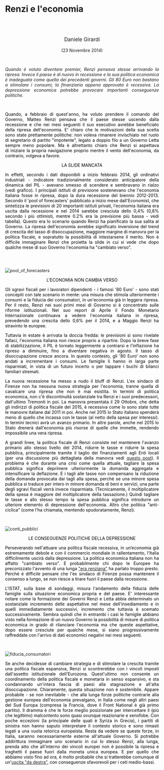 <header class="entry-header">
<tr style="height: 21px;">
<td style="width: 7.93057%; height: 40px;"></td>
<td style="width: 83.6431%; height: 40px;"><header class="entry-header">
<h1 class="entry-title" style="text-align: justify;"></h1>
<h1 class="entry-title" style="text-align: justify;">Renzi e l'economia</h1>
</header>
<div class="entry-content">
<div class="page" title="Page 1">
<div class="layoutArea">
<div class="column">
<div class="page" title="Page 1">
<div class="layoutArea">
<div class="column">
<div class="page" title="Page 2">
<div class="layoutArea">
<div class="column">
<div class="page" title="Page 2">
<div class="layoutArea">
<div class="column">
<div class="page" title="Page 2">
<div class="layoutArea">
<div class="column">
<div class="page" title="Page 2">
<div class="layoutArea">
<div class="column">
<div class="page" title="Page 3">
<div class="page" title="Page 3">
<div class="layoutArea">
<div class="column">
<div class="page" title="Page 3">
<div class="layoutArea">
<div class="column">
<span style="font-size: larger;">
<p>Daniele Girardi</p>
  </span>
<p>(23 Novembre 2014)</p>

<p> </p>

<p style="text-align: justify;"><em>Quando è voluto diventare premier, Renzi pensava stesse arrivando la ripresa. Invece il paese è di nuovo in recessione e la sua politica economica è inadeguata come quella dei precedenti governi. Gli 80 Euro non bastano a stimolare i consumi; la finanziaria appena approvata è recessiva. La depressione economica potrebbe provocare importanti conseguenze politiche.</em></p>
&nbsp;
<p style="text-align: justify;"><span style="color: #000000;">Quando, a febbraio di quest'anno, ha voluto prendere il comando del Governo, Matteo Renzi pensava che il paese&nbsp;stesse uscendo dalla recessione e che nei mesi seguenti il suo esecutivo&nbsp;avrebbe beneficiato della ripresa dell'economia. E' chiaro che le motivazioni&nbsp;della sua scelta sono state prettamente politiche: non voleva rimanere invischiato nel ruolo di segretario di partito "impotente", legato a doppio filo a un Governo Letta sempre meno popolare. Ma è&nbsp;altrettanto chiaro che Renzi si aspettava di&nbsp;iniziare la propria navigazione proprio mentre il vento dell'economia, da contrario, volgeva a favore.</span></p>
<span style="color: #000000;">LA SLIDE MANCATA</span>
<p style="text-align: justify;"><span style="color: #000000;">In effetti, secondo&nbsp;i dati disponibili a inizio febbraio 2014, gli ordinativi industriali&nbsp;- indicatore tradizionalmente considerato anticipatore della dinamica del PIL -&nbsp;avevano smesso di scendere e sembravano in rialzo (vedi grafico). I principali istituti di previsione&nbsp;sostenevano che l'economia italiana fosse&nbsp;in&nbsp;ripresa, dopo la dura recessione del biennio 2012-2013. Secondo il 'pool of forecasters' pubblicato a inizio mese dall'Economist, che sintetizza le previsioni di 20 importanti istituti privati, l'economia italiana era uscita dalla recessione e nel 2014 sarebbe cresciuta dello 0,4% (0,8% secondo i più ottimisti, mentre 0.2% era la previsione più bassa - vedi tabella). Questo era lo scenario quando Renzi ha&nbsp;pianificato la sua salita al Governo. La ripresa dell'economia avrebbe significato&nbsp;inversione del trend di crescita del tasso di disoccupazione, maggiore margine di manovra per la politica fiscale, e sopratutto la possibilità di intestarsene il merito. Non è difficile immaginare Renzi che proietta&nbsp;la slide in cui si vede che dopo qualche mese di suo Governo l'economia ha "cambiato verso".</span></p>
&nbsp;
<p style="text-align: justify;"><img src="https://danielegirardi.github.io/posts/renzi_economia_fig1.jpg" alt=""></p>
<p style="text-align: justify;"><img src="https://danielegirardi.github.io/posts/renzi_economia_fig2.png" alt="pool_of_forecasters"></p>

<span style="color: #000000;">L'ECONOMIA NON CAMBIA VERSO</span>
<p style="text-align: justify;"><span style="color: #000000;">Gli sgravi fiscali per i lavoratori dipendenti - i famosi '80 Euro' - sono stati concepiti con tale scenario in mente: una misura che stimola ulteriormente i consumi e la fiducia dei consumatori, in un'economia già in leggera ripresa. Per il resto, Renzi nei suoi primi mesi di Governo si è concentrato sulle riforme istituzionali. Nel suo report di Aprile il Fondo Monetario Internazionale continuava a vedere l'economia italiana in ripresa, prevedendo una crescita dello 0,6% per il 2014,&nbsp;e a Maggio Renzi ha stravinto le europee.</span></p>
<p style="text-align: justify;"><span style="color: #000000;">Tuttavia in estate è arrivata la doccia fredda: le previsioni si sono rivelate fallaci, l'economia italiana non riesce proprio a ripartire. Dopo la breve fase di stabilizzazione, il PIL è tornato leggermente a contrarsi e l'inflazione ha ripreso&nbsp;a diminuire, fino a diventare negativa in agosto. Il tasso di disoccupazione cresce ancora. In questo contesto, gli '80 Euro' non sono andati a incrementare i consumi. Le famiglie li hanno in larga parte risparmiati, in vista di un futuro incerto o per tappare i buchi di bilanci familiari stremati.</span></p>
<p style="text-align: justify;"><span style="color: #000000;">La nuova recessione ha messo a nudo il bluff di Renzi. L'ex sindaco di Firenze non ha nessuna nuova strategia per l'economia, tranne quella di cavalcare una ripresa che non è mai esistita. In termini di politica economica, non c'è discontinuità sostanziale&nbsp;tra&nbsp;Renzi e i suoi predecessori, dall'ultimo Tremonti in poi. La manovra presentata&nbsp;il 29 Ottobre, che detta gli indirizzi di politica fiscale del 2015, è recessiva come lo sono state tutte le manovre italiane dal 2011 in poi. Anche nel 2015 lo Stato italiano spenderà meno di quello che incassa con le tasse (al netto della spesa per interessi). In termini tecnici avrà un avanzo primario. In altre parole, anche nel 2015 lo Stato drenerà dall'economia più risorse di quelle che immette, rendendo impossibile una vera ripresa.</span></p>
<p style="text-align: justify;"><span style="color: #000000;">A grandi linee, la politica fiscale di Renzi consiste nel mantenere l'avanzo primario allo stesso livello del 2014, ridurre le tasse e ridurre la spesa pubblica, principalmente tramite il taglio dei finanziamenti agli Enti locali (per una discussione più dettagliata della manovra vedi <a href="http://www.reconomics.it/manovra-2015-la-politica-fiscale-non-cambia-verso/" target="_blank">questo post</a>).&nbsp;Il problema è che durante una crisi come quella attuale,&nbsp;tagliare la spesa pubblica significa deprimere ulteriormente la domanda aggregata&nbsp;e intensificare la deflazione. E i tagli alle tasse non compensano la riduzione della domanda provocata dai tagli alla spesa, perché se&nbsp;una minore spesa pubblica si traduce per intero in minore&nbsp;domanda di beni e servizi, una parte degli sgravi fiscali verrà invece risparmiata. (Tecnicamente, il moltiplicatore della spesa è maggiore del moltiplicatore&nbsp;della tassazione.) Quindi tagliare le tasse e&nbsp;allo stesso tempo la spesa pubblica significa introdurre un ulteriore elemento di depressione dell'economia. Altro che politica "anti-ciclica" (come l'ha chiamata, mentendo spudoratamente, Renzi). </span></p>
&nbsp;
<p style="text-align: justify;"><img src="https://danielegirardi.github.io/posts/renzi_economia_fig3.png" alt="conti_pubblici"></p>
<span style="color: #000000;">LE CONSEGUENZE POLITICHE DELLA DEPRESSIONE</span>
<p style="text-align: justify;"><span style="color: #000000;">Perseverando nell'attuare una politica fiscale&nbsp;recessiva, in un’economia già estremamente debole e con il commercio mondiale in rallentamento,&nbsp;l'Italia difficilmente uscirà dalla depressione. La politica economica italiana non ha affatto&nbsp;"cambiato verso". E probabilmente chi dopo le Europee ha preconizzato l'avvento di una lunga <a href="https://www.facebook.com/92106667544/photos/a.10150612823417545.381666.92106667544/10152203085967545/?type=1&amp;theater" target="_blank">"era renziana"</a> ha parlato troppo presto. Perché è difficile pensare che l'ex sindaco di Firenze possa mantenere il consenso a lungo, se non riesce a tirare fuori il paese&nbsp;dalla recessione.</span></p>
<p style="text-align: justify;"><span style="color: #000000;">L'ISTAT, sulla base di sondaggi, misura l'andamento della fiducia delle famiglie&nbsp;sulla situazione economica propria e del paese. E' interessante notare come la formazione dei Governi Renzi e Letta abbia determinato un sostanziale incremento delle aspettative nel mese dell'insediamento e in quelli immediatamente successivi, incremento che tuttavia è scemato successivamente. Sembra quindi che in entrambi i casi le famiglie abbiano visto nella formazione di un nuovo Governo la possibilità di misure di politica economica in grado di rilanciare l'economia ma che queste aspettative, dopo essere cresciute per qualche mese, si siano progressivamente raffreddate con l'arrivo di dati economici negativi nei mesi seguenti.</span></p>
&nbsp;
<p style="text-align: justify;"><img src="https://danielegirardi.github.io/posts/renzi_economia_fig4.jpg" alt="fiducia_consumatori"></p>
<p style="text-align: justify;"><span style="color: #000000;">Se anche decidesse di cambiare strategia e di stimolare la crescita tramite una politica fiscale espansiva, Renzi si scontrerebbe con i vincoli imposti dall'assetto istituzionale dell'Eurozona. Quest'ultimo non consente un coordinamento della politica fiscale e&nbsp;monetaria in senso espansivo, e sta condannando un'intera fascia di paesi&nbsp;alla stagnazione e all'alta disoccupazione. Chiaramente, questa situazione non è sostenibile. Appare probabile - se non inevitabile - che alla lunga forze politiche contrarie alla gestione europea dell'economia prevalgano, in Italia come negli altri paesi del Sud Europa (compresa la Francia, dove il Front National è già primo partito). Il dramma è che le forze meglio posizionate per intercettare il (più che legittimo) malcontento sono quasi ovunque reazionarie e xenofobe. Con poche eccezioni (la principale delle quali&nbsp;è Syriza in Grecia),&nbsp;i partiti di sinistra non hanno saputo interpretare il contesto storico e sono rimasti legati a una vuota retorica europeista. Resta da vedere se queste forze, in Italia, saranno necessariamente esterne all'attuale Governo. Si potrebbe addirittura immaginare uno scenario in cui lo stesso Renzi, alla lunga, prenda atto&nbsp;che all'interno dei vincoli europei non è possibile la ripresa e traghetti il paese fuori dalla moneta unica europea. E per quello che abbiamo visto fino ad ora, è molto probabile che si tratterebbe comunque di un'<a href="http://www.emilianobrancaccio.it/2013/07/03/uscire-dalleuro-ce-modo-e-modo-3/" target="_blank">uscita "da destra"</a>, con conseguenze sfavorevoli per i ceti medio-bassi.</span></p>
